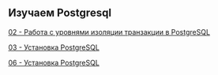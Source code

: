 ## Изучаем Postgresql

[02 - Работа с уровнями изоляции транзакции в PostgreSQL](https://github.com/Aleksey-10081967/Postgresql-study/tree/main/Isolation_levels)

[03 - Установка PostgreSQL](https://github.com/Aleksey-10081967/Postgresql-study/tree/main/install_postgres)

[06 - Установка PostgreSQL](https://github.com/Aleksey-10081967/Postgresql-study/tree/main/install_postgres)

